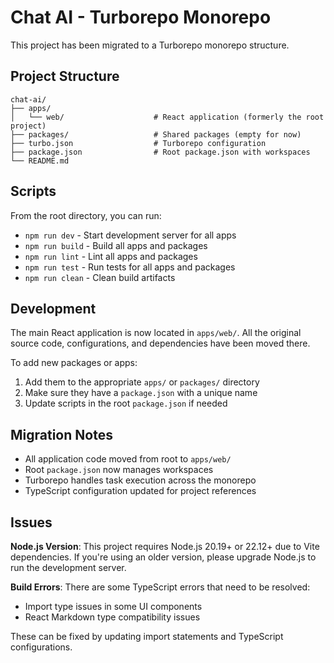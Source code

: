 # Chat AI - Turborepo Monorepo

This project has been migrated to a Turborepo monorepo structure.

## Project Structure

```text
chat-ai/
├── apps/
│   └── web/                    # React application (formerly the root project)
├── packages/                   # Shared packages (empty for now)
├── turbo.json                  # Turborepo configuration
├── package.json                # Root package.json with workspaces
└── README.md
```

## Scripts

From the root directory, you can run:

- `npm run dev` - Start development server for all apps
- `npm run build` - Build all apps and packages
- `npm run lint` - Lint all apps and packages
- `npm run test` - Run tests for all apps and packages
- `npm run clean` - Clean build artifacts

## Development

The main React application is now located in `apps/web/`. All the original source code, configurations, and dependencies have been moved there.

To add new packages or apps:

1. Add them to the appropriate `apps/` or `packages/` directory
2. Make sure they have a `package.json` with a unique name
3. Update scripts in the root `package.json` if needed

## Migration Notes

- All application code moved from root to `apps/web/`
- Root `package.json` now manages workspaces
- Turborepo handles task execution across the monorepo
- TypeScript configuration updated for project references

## Issues

**Node.js Version**: This project requires Node.js 20.19+ or 22.12+ due to Vite dependencies. If you're using an older version, please upgrade Node.js to run the development server.

**Build Errors**: There are some TypeScript errors that need to be resolved:

- Import type issues in some UI components
- React Markdown type compatibility issues

These can be fixed by updating import statements and TypeScript configurations.
